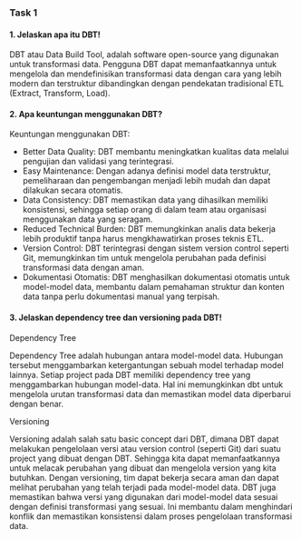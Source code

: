 ### Task 1

#### 1. Jelaskan apa itu DBT!
DBT atau  Data Build Tool, adalah software open-source yang digunakan untuk transformasi data. Pengguna DBT dapat memanfaatkannya untuk mengelola dan mendefinisikan transformasi data dengan cara yang lebih modern dan terstruktur dibandingkan dengan pendekatan tradisional ETL (Extract, Transform, Load).

#### 2. Apa keuntungan menggunakan DBT?
Keuntungan menggunakan DBT:
- Better Data Quality: DBT membantu meningkatkan kualitas data melalui pengujian dan validasi yang terintegrasi.
- Easy Maintenance: Dengan adanya definisi model data terstruktur, pemeliharaan dan pengembangan menjadi lebih mudah dan dapat dilakukan secara otomatis.
- Data Consistency: DBT memastikan data yang dihasilkan memiliki konsistensi, sehingga setiap orang di dalam team atau organisasi menggunakan data yang seragam.
- Reduced Technical Burden: DBT memungkinkan analis data bekerja lebih produktif tanpa harus mengkhawatirkan proses teknis ETL.
- Version Control: DBT terintegrasi dengan sistem version control seperti Git, memungkinkan tim untuk mengelola perubahan pada definisi transformasi data dengan aman.
- Dokumentasi Otomatis: DBT menghasilkan dokumentasi otomatis untuk model-model data, membantu dalam pemahaman struktur dan konten data tanpa perlu dokumentasi manual yang terpisah.

#### 3. Jelaskan dependency tree dan versioning pada DBT!
Dependency Tree

Dependency Tree adalah hubungan antara model-model data. Hubungan tersebut menggambarkan ketergantungan sebuah model terhadap model lainnya. Setiap project pada DBT memiliki dependency tree yang menggambarkan hubungan model-data. Hal ini memungkinkan dbt untuk mengelola urutan transformasi data dan memastikan model data diperbarui dengan benar.

Versioning

Versioning adalah salah satu basic concept dari DBT, dimana DBT dapat melakukan pengelolaan versi atau version control (seperti Git) dari suatu project yang dibuat dengan DBT. Sehingga kita dapat memanfaatkannya untuk melacak perubahan yang dibuat dan mengelola version yang kita butuhkan.
Dengan versioning, tim dapat bekerja secara aman dan dapat melihat perubahan yang telah terjadi pada model-model data. DBT juga memastikan bahwa versi yang digunakan dari model-model data sesuai dengan definisi transformasi yang sesuai. Ini membantu dalam menghindari konflik dan memastikan konsistensi dalam proses pengelolaan transformasi data.
